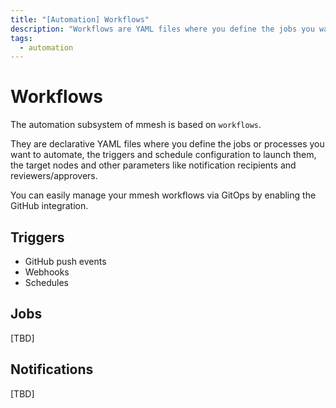 ```yaml
---
title: "[Automation] Workflows"
description: "Workflows are YAML files where you define the jobs you want to automate, the triggers and schedule configuration to launch them, and the target nodes."
tags:
  - automation
---
```


# Workflows

The automation subsystem of mmesh is based on `workflows`.

They are declarative YAML files where you define the jobs or processes you want to automate, the triggers and schedule configuration to launch them, the target nodes and other parameters like notification recipients and reviewers/approvers.

You can easily manage your mmesh workflows via GitOps by enabling the GitHub integration.

## Triggers

- GitHub push events
- Webhooks
- Schedules

## Jobs

[TBD]

## Notifications

[TBD]
